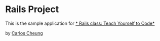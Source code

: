 # Rails Project

This is the sample application for 
[* Rails class: Teach Yourself to Code*](http://onemonthrails.com)

by [Carlos Cheung](http://carloscheung.com)